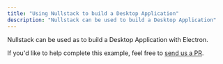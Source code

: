 ```yaml
---
title: "Using Nullstack to build a Desktop Application"
description: "Nullstack can be used to build a Desktop Application"
---
```

Nullstack can be used as to build a Desktop Application with Electron.

If you'd like to help complete this example, feel free to [send us a PR](https://github.com/nullstack/nullstack.github.io).
